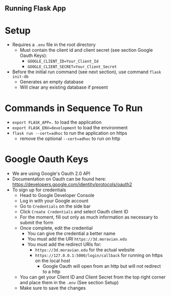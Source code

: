 
## Running Flask App

# Setup
* Requires a `.env` file in the root directory
    * Must contain the client id and client secret (see section Google Oauth Keys):
        * `GOOGLE_CLIENT_ID=Your_Client_Id`
        * `GOOGLE_CLIENT_SECRET=Your_Client_Secret`
* Before the initial run command (see next section), use command `flask init-db`
    * Generates an empty database
    * Will clear any existing database if present

# Commands in Sequence To Run
* `export FLASK_APP=.` to load the application
* `export FLASK_ENV=development` to load the environment
* `flask run --cert=adhoc` to run the application on https
    * remove the optional `--cert=adhoc` to run on http

# Google Oauth Keys
* We are using Google's Oauth 2.0 API
* Documentation on Oauth can be found here: https://developers.google.com/identity/protocols/oauth2
* To sign up for credentials
    * Head to Google Developer Console
    * Log in with your Google account
    * Go to `Credentials` on the side bar
    * Click `Create Credentials` and select Oauth client ID
    * For the moment, fill out only as much information as necessary to submit the form
    * Once complete, edit the credential
        * You can give the credential a better name
        * You must add the URI `https://3d.moravian.edu`
        * You must add the redirect URIs for:
            * `https://3d.moravian.edu` for the actual website
            * `https://127.0.0.1:5000/login/callback` for running on https on the local host
                * Google Oauth will open from an http but will not redirect to a http 
    * You can get your Client ID and Client Secret from the top right corner and place them in the `.env` (See section Setup)
    * Make sure to save the changes